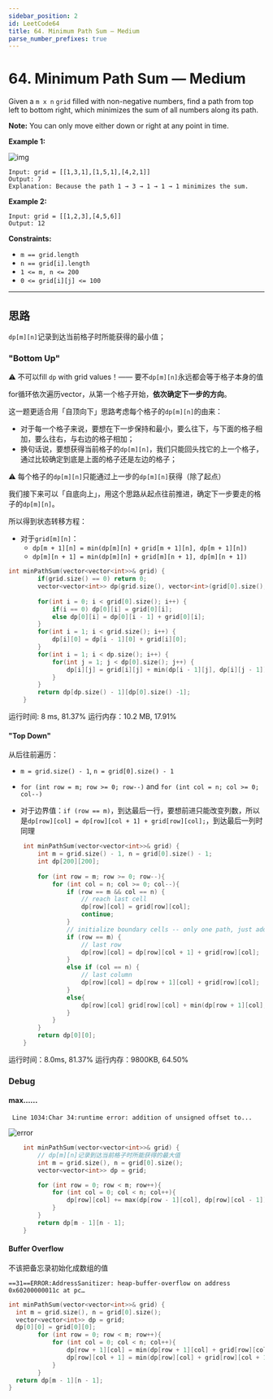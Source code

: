 ```yaml
---
sidebar_position: 2
id: LeetCode64
title: 64. Minimum Path Sum — Medium
parse_number_prefixes: true
---
```

# 64. Minimum Path Sum — Medium

Given a `m x n` `grid` filled with non-negative numbers, find a path from top left to bottom right, which minimizes the sum of all numbers along its path.

**Note:** You can only move either down or right at any point in time.

**Example 1:**

![img](https://assets.leetcode.com/uploads/2020/11/05/minpath.jpg)

```
Input: grid = [[1,3,1],[1,5,1],[4,2,1]]
Output: 7
Explanation: Because the path 1 → 3 → 1 → 1 → 1 minimizes the sum.
```

**Example 2:**

```
Input: grid = [[1,2,3],[4,5,6]]
Output: 12
```


**Constraints:**

- `m == grid.length`
- `n == grid[i].length`
- `1 <= m, n <= 200`
- `0 <= grid[i][j] <= 100`

---

## 思路

`dp[m][n]`记录到达当前格子时所能获得的最小值；

### "Bottom Up"

⚠️ 不可以fill `dp` with grid values！—— 要不`dp[m][n]`永远都会等于格子本身的值

for循环依次遍历vector，从第一个格子开始，**依次确定下一步的方向**。

这一题更适合用「自顶向下」思路考虑每个格子的`dp[m][n]`的由来：

* 对于每一个格子来说，要想在下一步保持和最小，要么往下，与下面的格子相加，要么往右，与右边的格子相加；
* 换句话说，要想获得当前格子的`dp[m][n]`，我们只能回头找它的上一个格子，通过比较确定到底是上面的格子还是左边的格子；

⚠️ 每个格子的`dp[m][n]`只能通过上一步的`dp[m][n]`获得（除了起点）

我们接下来可以「自底向上」，用这个思路从起点往前推进，确定下一步要走的格子的`dp[m][n]`。

所以得到状态转移方程：

* 对于`grid[m][n]`：
  * `dp[m + 1][n] = min(dp[m][n] + grid[m + 1][n], dp[m + 1][n])`
  * `dp[m][n + 1] = min(dp[m][n] + grid[m][n + 1], dp[m][n + 1])`

```cpp
int minPathSum(vector<vector<int>>& grid) {
        if(grid.size() == 0) return 0;
        vector<vector<int>> dp(grid.size(), vector<int>(grid[0].size(), 0));
        
        for(int i = 0; i < grid[0].size(); i++) {
            if(i == 0) dp[0][i] = grid[0][i];
            else dp[0][i] = dp[0][i - 1] + grid[0][i];
        }
        for(int i = 1; i < grid.size(); i++) {
            dp[i][0] = dp[i - 1][0] + grid[i][0];
        }
        for(int i = 1; i < dp.size(); i++) {
            for(int j = 1; j < dp[0].size(); j++) {
                dp[i][j] = grid[i][j] + min(dp[i - 1][j], dp[i][j - 1]);
            }
        }
        return dp[dp.size() - 1][dp[0].size() -1];
    }
```

运行时间: 8 ms, 81.37% 运行内存：10.2 MB, 17.91% 

#### "Top Down"

从后往前遍历：

* `m = grid.size() - 1`, `n = grid[0].size() - 1`

* `for (int row = m; row >= 0; row--)` and `for (int col = n; col >= 0; col--)` 
* 对于边界值：`if (row == m)`，到达最后一行，要想前进只能改变列数，所以是`dp[row][col] = dp[row][col + 1] + grid[row][col];`，到达最后一列时同理

```cpp
    int minPathSum(vector<vector<int>>& grid) {
        int m = grid.size() - 1, n = grid[0].size() - 1;
        int dp[200][200]; 
        
        for (int row = m; row >= 0; row--){
            for (int col = n; col >= 0; col--){
                if (row == m && col == n) {
                    // reach last cell
                    dp[row][col] = grid[row][col];
                    continue;
                }
                // initialize boundary cells -- only one path, just add up
                if (row == m) {
                    // last row
                    dp[row][col] = dp[row][col + 1] + grid[row][col];
                } 
                else if (col == n) {
                    // last column
                    dp[row][col] = dp[row + 1][col] + grid[row][col];
                }
                else{
                    dp[row][col] grid[row][col] + min(dp[row + 1][col], dp[row][col + 1]);
                }
            }
        }
        return dp[0][0];
    }
```

运行时间：8.0ms, 81.37% 运行内存：9800KB, 64.50%



### Debug

#### max…...

` Line 1034:Char 34:runtime error: addition of unsigned offset to...`

![error](https:/tva1.sinaimg.cn/large/008i3skNgy1gr24yfdy9ej30wa058q4b.jpg)

<!-- <img src="https://tva1.sinaimg.cn/large/008i3skNgy1gr24yfdy9ej30wa058q4b.jpg" alt="image-20210531104402678" style='zoom:50%'/> -->


```cpp
    int minPathSum(vector<vector<int>>& grid) {
        // dp[m][n]记录到达当前格子时所能获得的最大值
        int m = grid.size(), n = grid[0].size();
        vector<vector<int>> dp = grid;

        for (int row = 0; row < m; row++){
            for (int col = 0; col < n; col++){
                dp[row][col] += max(dp[row - 1][col], dp[row][col - 1]);
            }
        }
        return dp[m - 1][n - 1];
    }
```



#### Buffer Overflow

不该把备忘录初始化成数组的值

`==31==ERROR:AddressSanitizer: heap-buffer-overflow on address 0x60200000011c at pc…`

```cpp
int minPathSum(vector<vector<int>>& grid) {
  int m = grid.size(), n = grid[0].size();
  vector<vector<int>> dp = grid;
  dp[0][0] = grid[0][0];
        for (int row = 0; row < m; row++){
            for (int col = 0; col < n; col++){
                dp[row + 1][col] = min(dp[row + 1][col] + grid[row][col], dp[row + 1][col]);
                dp[row][col + 1] = min(dp[row][col] + grid[row][col + 1], dp[row][col + 1]);
            }
        }
  return dp[m - 1][n - 1];
}
```





